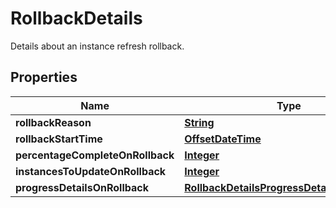 

# RollbackDetails

Details about an instance refresh rollback.

## Properties

| Name | Type | Description | Notes |
|------------ | ------------- | ------------- | -------------|
|**rollbackReason** | [**String**](String.md) |  |  [optional] |
|**rollbackStartTime** | [**OffsetDateTime**](OffsetDateTime.md) |  |  [optional] |
|**percentageCompleteOnRollback** | [**Integer**](Integer.md) |  |  [optional] |
|**instancesToUpdateOnRollback** | [**Integer**](Integer.md) |  |  [optional] |
|**progressDetailsOnRollback** | [**RollbackDetailsProgressDetailsOnRollback**](RollbackDetailsProgressDetailsOnRollback.md) |  |  [optional] |



